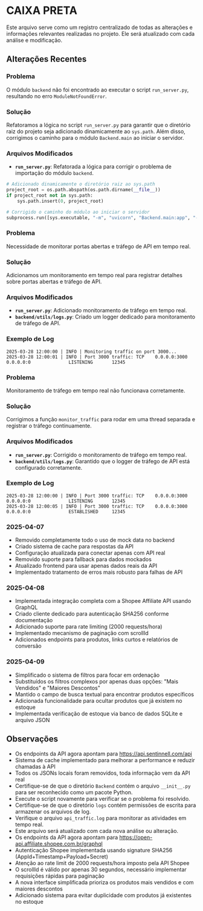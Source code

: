 # CAIXA PRETA

Este arquivo serve como um registro centralizado de todas as alterações e informações relevantes realizadas no projeto. Ele será atualizado com cada análise e modificação.

## Alterações Recentes

### Problema
O módulo `backend` não foi encontrado ao executar o script `run_server.py`, resultando no erro `ModuleNotFoundError`.

### Solução
Refatoramos a lógica no script `run_server.py` para garantir que o diretório raiz do projeto seja adicionado dinamicamente ao `sys.path`. Além disso, corrigimos o caminho para o módulo `Backend.main` ao iniciar o servidor.

### Arquivos Modificados
- **`run_server.py`**: Refatorada a lógica para corrigir o problema de importação do módulo `backend`.

```python
# Adicionado dinamicamente o diretório raiz ao sys.path
project_root = os.path.abspath(os.path.dirname(__file__))
if project_root not in sys.path:
    sys.path.insert(0, project_root)

# Corrigido o caminho do módulo ao iniciar o servidor
subprocess.run([sys.executable, "-m", "uvicorn", "Backend.main:app", "--host", "0.0.0.0", "--port", "3000", "--reload"], check=True)
```

### Problema
Necessidade de monitorar portas abertas e tráfego de API em tempo real.

### Solução
Adicionamos um monitoramento em tempo real para registrar detalhes sobre portas abertas e tráfego de API.

### Arquivos Modificados
- **`run_server.py`**: Adicionado monitoramento de tráfego em tempo real.
- **`backend/utils/logs.py`**: Criado um logger dedicado para monitoramento de tráfego de API.

### Exemplo de Log
```plaintext
2025-03-28 12:00:00 | INFO | Monitoring traffic on port 3000...
2025-03-28 12:00:01 | INFO | Port 3000 traffic: TCP    0.0.0.0:3000           0.0.0.0:0              LISTENING       12345
```

### Problema
Monitoramento de tráfego em tempo real não funcionava corretamente.

### Solução
Corrigimos a função `monitor_traffic` para rodar em uma thread separada e registrar o tráfego continuamente.

### Arquivos Modificados
- **`run_server.py`**: Corrigido o monitoramento de tráfego em tempo real.
- **`backend/utils/logs.py`**: Garantido que o logger de tráfego de API está configurado corretamente.

### Exemplo de Log
```plaintext
2025-03-28 12:00:00 | INFO | Port 3000 traffic: TCP    0.0.0.0:3000           0.0.0.0:0              LISTENING       12345
2025-03-28 12:00:05 | INFO | Port 3000 traffic: TCP    0.0.0.0:3000           0.0.0.0:0              ESTABLISHED     12345
```

### 2025-04-07
- Removido completamente todo o uso de mock data no backend
- Criado sistema de cache para respostas da API
- Configuração atualizada para conectar apenas com API real
- Removido suporte para fallback para dados mockados
- Atualizado frontend para usar apenas dados reais da API
- Implementado tratamento de erros mais robusto para falhas de API

### 2025-04-08
- Implementada integração completa com a Shopee Affiliate API usando GraphQL
- Criado cliente dedicado para autenticação SHA256 conforme documentação
- Adicionado suporte para rate limiting (2000 requests/hora)
- Implementado mecanismo de paginação com scrollId
- Adicionados endpoints para produtos, links curtos e relatórios de conversão

### 2025-04-09
- Simplificado o sistema de filtros para focar em ordenação
- Substituídos os filtros complexos por apenas duas opções: "Mais Vendidos" e "Maiores Descontos"
- Mantido o campo de busca textual para encontrar produtos específicos
- Adicionada funcionalidade para ocultar produtos que já existem no estoque
- Implementada verificação de estoque via banco de dados SQLite e arquivo JSON

## Observações
- Os endpoints da API agora apontam para https://api.sentinnell.com/api
- Sistema de cache implementado para melhorar a performance e reduzir chamadas à API
- Todos os JSONs locais foram removidos, toda informação vem da API real
- Certifique-se de que o diretório `Backend` contém o arquivo `__init__.py` para ser reconhecido como um pacote Python.
- Execute o script novamente para verificar se o problema foi resolvido.
- Certifique-se de que o diretório `logs` contém permissões de escrita para armazenar os arquivos de log.
- Verifique o arquivo `api_traffic.log` para monitorar as atividades em tempo real.
- Este arquivo será atualizado com cada nova análise ou alteração.
- Os endpoints da API agora apontam para https://open-api.affiliate.shopee.com.br/graphql
- Autenticação Shopee implementada usando signature SHA256 (AppId+Timestamp+Payload+Secret)
- Atenção ao rate limit de 2000 requests/hora imposto pela API Shopee
- O scrollId é válido por apenas 30 segundos, necessário implementar requisições rápidas para paginação
- A nova interface simplificada prioriza os produtos mais vendidos e com maiores descontos
- Adicionado sistema para evitar duplicidade com produtos já existentes no estoque
